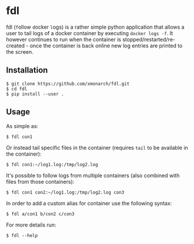 # fdl

fdl (`f`ollow `d`ocker `l`ogs) is a rather simple python application that allows a user to tail logs of a docker container by executing `docker logs -f`. 
It however continues to run when the container is stopped/restarted/re-created - once the container is back online 
new log entries are printed to the screen.

## Installation

```shell
$ git clone https://github.com/xmonarch/fdl.git
$ cd fdl
$ pip install --user .
```

## Usage

As simple as:
```shell
$ fdl con1
```

Or instead tail specific files in the container (requires `tail` to be available in the container):
```shell
$ fdl con1:~/log1.log:/tmp/log2.log
``` 

It's possible to follow logs from multiple containers (also combined with files from those containers):
```shell
$ fdl con1 con2:~/log1.log:/tmp/log2.log con3
```

In order to add a custom alias for container use the following syntax:
```shell
$ fdl a/con1 b/con2 c/con3
```

For more details run:
```shell
$ fdl --help
```
